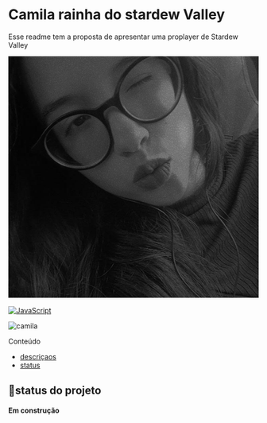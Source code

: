 <!-- ![logo](./ASSETSCAMIS.jpg) -->

<h1>Camila rainha do stardew Valley</h1>

<p id="desc">Esse readme tem a proposta de apresentar uma proplayer de Stardew Valley</p>

<p align="center">
    <img src="./ASSETS/CAMIS.jpg">
</p>


[![JavaScript](https://img.shields.io/badge/--F7DF1E?logo=javascript&logoColor=000)](https://www.javascript.com/)

![camila](https://img.shields.io/badge/PlayStation-003791?style=for-the-badge&logo=playstation&logoColor=white)

Conteúdo

<ul>
    <li><a href="#desc">descriçaos</a></li>
    <li><a href="#statusprojeto">status</a></li>
</ul> 

## :rocket:status do projeto

<h4 id="statusprojeto" align="left"> Em construção</h4>
